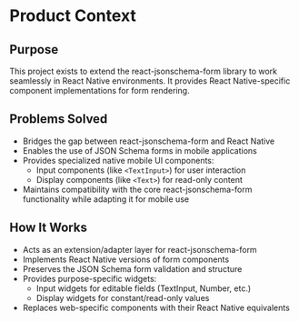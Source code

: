 # Product Context

## Purpose
This project exists to extend the react-jsonschema-form library to work seamlessly in React Native environments. It provides React Native-specific component implementations for form rendering.

## Problems Solved
- Bridges the gap between react-jsonschema-form and React Native
- Enables the use of JSON Schema forms in mobile applications
- Provides specialized native mobile UI components:
  * Input components (like `<TextInput>`) for user interaction
  * Display components (like `<Text>`) for read-only content
- Maintains compatibility with the core react-jsonschema-form functionality while adapting it for mobile use

## How It Works
- Acts as an extension/adapter layer for react-jsonschema-form
- Implements React Native versions of form components
- Preserves the JSON Schema form validation and structure
- Provides purpose-specific widgets:
  * Input widgets for editable fields (TextInput, Number, etc.)
  * Display widgets for constant/read-only values
- Replaces web-specific components with their React Native equivalents
